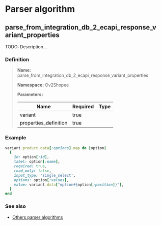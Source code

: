 # Parser algorithm
 
## parse_from_integration_db_2_ecapi_response_variant_properties

TODO: Description...
    
### Definition

> **Name:** parse_from_integration_db_2_ecapi_response_variant_properties
> 
> **Namespace:** Ov2Shopee
>
> **Parameters:**
> 
> | Name | Required | Type |
> | --- | --- | --- |
> | variant | true |  |
> | properties_definition | true |  |

### Example
```ruby
variant.product.data[:options].map do |option|
  {
    id: option[:id],
    label: option[:name],
    required: true,
    read_only: false,
    input_type: 'single_select',
    options: option[:values],
    value: variant.data["option#{option[:position]}"],
  }
end
```

### See also
* [Others parser algorithms](overview?id=parse_from_integration_db_2_ecapi_response_variant_properties)